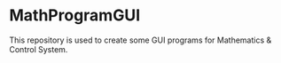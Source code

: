 # MathProgramGUI
This repository is used to create some GUI programs for Mathematics &amp; Control System.
